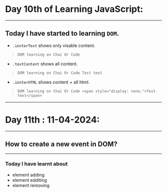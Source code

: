 # Day 10th of Learning JavaScript: 
<hr>

## Today I have started to learning `DOM`.

- `.innterText` shows only visable content.
> `DOM learning on Chai Or Code`
- `.textContent` shows all content.
> `DOM learning on Chai Or Code Test text`
- `.innterHTML` shows content + all html.
> `DOM learning on Chai Or Code <span style="display: none;">Test text</span>`

<hr>

# Day 11th : 11-04-2024:

<hr>

## How to create a new event in DOM?
<hr>

### Today I have learnt about

  - element adding
  - element edditing
  - element removing
  